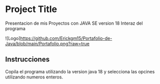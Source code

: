 # Project Title
  Presentacion de mis Proyectos con JAVA SE version 18
Interaz del programa 

![Logo]https://github.com/Erickgm15/Portafolio-de-Java/blob/main/Portafolio.png?raw=true

## Instrucciones 

Copila el programa utilizando la version java 18 y selecciona las opcines utilizando numeros enteros.

